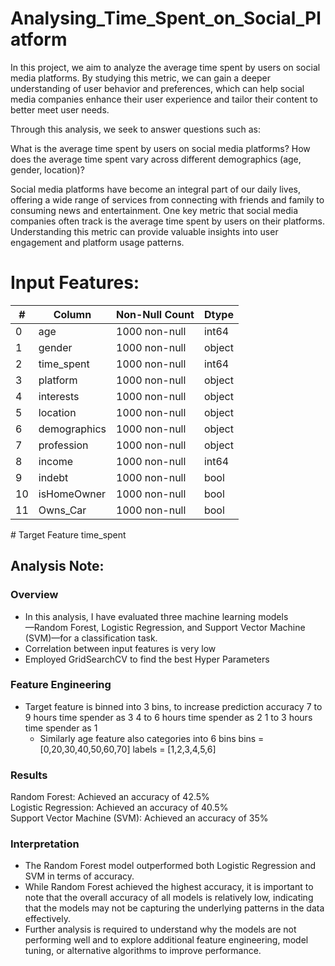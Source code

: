 # Analysing_Time_Spent_on_Social_Platform
In this project, we aim to analyze the average time spent by users on social media platforms. By studying this metric, we can gain a deeper understanding of user behavior and preferences, which can help social media companies enhance their user experience and tailor their content to better meet user needs. 

Through this analysis, we seek to answer questions such as:

What is the average time spent by users on social media platforms?
How does the average time spent vary across different demographics (age, gender, location)?

Social media platforms have become an integral part of our daily lives, offering a wide range of services from connecting with friends and family to consuming news and entertainment. One key metric that social media companies often track is the average time spent by users on their platforms. Understanding this metric can provide valuable insights into user engagement and platform usage patterns.

# Input Features:
<table>
 <thead><tr><th>#</th><th>Column</th><th>Non-Null Count</th><th>Dtype</th></tr></thead> 
<tbody>
<tr><td> 0</td><td>   age </td><td>1000 non-null </td><td>  int64 </td></tr>
<tr><td> 1</td><td>   gender      </td><td>  1000 non-null  </td><td> object </td></tr>
 <tr><td>2</td><td>   time_spent  </td><td>  1000 non-null  </td><td> int64  </td></tr>
 <tr><td>3</td><td>   platform     </td><td> 1000 non-null </td><td>  object </td></tr>
 <tr><td>4</td><td>   interests    </td><td> 1000 non-null  </td><td> object </td></tr>
 <tr><td>5</td><td>   location    </td><td>  1000 non-null </td><td>  object </td></tr>
 <tr><td>6</td><td>   demographics </td><td> 1000 non-null  </td><td> object </td></tr>
 <tr><td>7</td><td>   profession   </td><td> 1000 non-null  </td><td> object </td></tr>
 <tr><td>8</td><td>   income       </td><td> 1000 non-null </td><td>  int64  </td></tr>
 <tr><td>9</td><td>   indebt      </td><td>  1000 non-null </td><td>  bool   </td></tr>
 <tr><td>10</td><td>  isHomeOwner  </td><td> 1000 non-null </td><td>  bool   </td></tr>
 <tr><td>11</td><td>  Owns_Car     </td><td> 1000 non-null </td><td>  bool   </td></tr>
 </tbody>
 </table>
 # Target Feature
    time_spent
    
## Analysis Note:
### Overview
- In this analysis, I have evaluated three machine learning models<br/>
    —Random Forest, Logistic Regression, and Support Vector Machine (SVM)—for a classification task. 
- Correlation between input features is very low
- Employed GridSearchCV to find the best Hyper Parameters
### Feature Engineering
- Target feature is binned into 3 bins, to increase prediction accuracy
       7 to 9 hours time spender as 3 
       4 to 6 hours time spender as 2
       1 to 3 hours time spender as 1
  - Similarly age feature also categories into 6 bins
      bins = [0,20,30,40,50,60,70]
      labels = [1,2,3,4,5,6]
### Results
Random Forest: Achieved an accuracy of 42.5%<br/>
Logistic Regression: Achieved an accuracy of 40.5%<br/>
Support Vector Machine (SVM): Achieved an accuracy of 35%<br/>
### Interpretation
- The Random Forest model outperformed both Logistic Regression and SVM in terms of accuracy.
- While Random Forest achieved the highest accuracy, it is important to note that the overall accuracy of all models is relatively low, indicating that the models may not be capturing the underlying patterns in the data effectively.
- Further analysis is required to understand why the models are not performing well and to explore additional feature engineering, model tuning, or alternative algorithms to improve performance.
